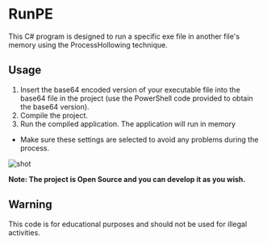 # RunPE

This C# program is designed to run a specific exe file in another file's memory using the ProcessHollowing technique.

## Usage

1. Insert the base64 encoded version of your executable file into the base64 file in the project (use the PowerShell code provided to obtain the base64 version).
2. Compile the project.
3. Run the compiled application. The application will run in memory

- Make sure these settings are selected to avoid any problems during the process.

![shot](https://github.com/unknown144p/runmemory/assets/93508554/f28e4aeb-b8ec-426e-a9e2-998c13af16ad)

**Note: The project is Open Source and you can develop it as you wish.**

## Warning

This code is for educational purposes and should not be used for illegal activities.

